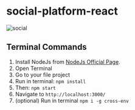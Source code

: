 # social-platform-react

![social](https://user-images.githubusercontent.com/97451013/150889779-e124d55d-9bbd-4d1a-9d90-2a132d5494f8.png)

## Terminal Commands

1. Install NodeJs from [NodeJs Official Page](https://nodejs.org/en).
2. Open Terminal
3. Go to your file project
4. Run in terminal: ```npm install```
5. Then: ```npm start```
6. Navigate to `http://localhost:3000/`
7. (optional) Run in terminal `npm i -g cross-env`
